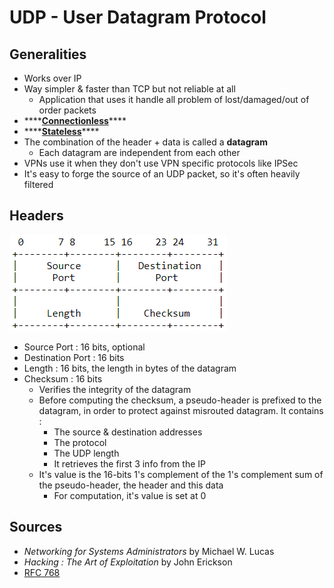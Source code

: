 # UDP - User Datagram Protocol

## Generalities

* Works over IP
* Way simpler & faster than TCP but not reliable at all
  * Application that uses it handle all problem of lost/damaged/out of order packets
* \*\*\*\*[**Connectionless**](https://zcugni.gitbook.io/notes/theory/terminologie-misc#types-of-communication-protocols)\*\*\*\*
* \*\*\*\*[**Stateless**](https://zcugni.gitbook.io/notes/theory/terminologie-misc#types-of-communication-protocols)\*\*\*\*
* The combination of the header + data is called a **datagram**
  * Each datagram are independent from each other
* VPNs use it when they don't use VPN specific protocols like IPSec
* It's easy to forge the source of an UDP packet, so it's often heavily filtered

## Headers

![](../../.gitbook/assets/udp%20%281%29.png)

* Source Port :  16 bits, optional
* Destination Port : 16 bits
* Length : 16 bits, the length in bytes of the datagram
* Checksum : 16 bits
  * Verifies the integrity of the datagram
  * Before computing the checksum, a pseudo-header is prefixed to the datagram, in order to protect against misrouted datagram. It contains :
    * The source  & destination addresses
    * The protocol
    * The  UDP
       length
    * It retrieves the first 3 info from the IP
  * It's value is the 16-bits 1's complement of the 1's
     complement sum of the pseudo-header, the header and this data
    * For computation, it's value is set at 0

## Sources

* _Networking for Systems Administrators_ by Michael W. Lucas
* _Hacking : The Art of Exploitation_ by John Erickson
* [RFC 768](https://tools.ietf.org/html/rfc768)

